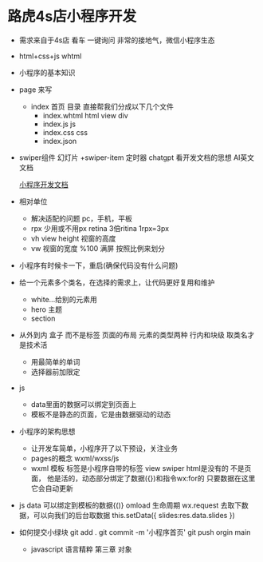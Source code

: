 # 路虎4s店小程序开发

- 需求来自于4s店
  看车  一键询问
  非常的接地气，微信小程序生态

- html+css+js
   whtml

- 小程序的基本知识
 -  page  来写
      - index   首页  目录   直接帮我们分成以下几个文件
           - index.whtml   html    view  div
           - index.js      js
           - index.css     css
           - index.json
- swiper组件
   幻灯片
   +swiper-item
   定时器
   chatgpt
   看开发文档的思想  AI英文文档
   
   [小程序开发文档](https://www.w3cschool.cn/weixinapp/)

- 相对单位
    - 解决适配的问题
    pc，手机，平板
    - rpx  少用或不用px
    retina  3倍ritina  1rpx=3px
    - vh view height  视窗的高度
    - vw 视窗的宽度
    %100 满屏  按照比例来划分

- 小程序有时候卡一下，重启(确保代码没有什么问题)
- 给一个元素多个类名，在选择的需求上，让代码更好复用和维护
   - white...给别的元素用
   - hero  主题
   - section
- 从外到内
   盒子 而不是标签   页面的布局
   元素的类型两种  行内和块级
   取类名才是技术活
   - 用最简单的单词
   - 选择器前加限定

- js 
    - data里面的数据可以绑定到页面上
    - 模板不是静态的页面，它是由数据驱动的动态
- 小程序的架构思想
    - 让开发车简单，小程序开了以下预设，关注业务
    - pages的概念
    wxml/wxss/js
    - wxml 模板
       标签是小程序自带的标签 view  swiper html是没有的
       不是页面，  他是活的，动态部分绑定了数据({})和指令wx:for的
       只要数据在这里它会自动更新
     
- js data 可以绑定到模板的数据{()}
     omload 生命周期 wx.request 去取下数据，可以向我们的后台取数据
     this.setData({
        slides:res.data.slides
     })
- 如何提交小绿块
     git add .
     git commit -m '小程序首页'
     git push orgin main
    - javascript  语言精粹  第三章  对象


